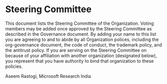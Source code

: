 # Steering Committee

This document lists the Steering Committee of the Organization. Voting members may be added once approved by the Steering Committee as described in the Governance document. By adding your name to this list you are agreeing to and to abide by all Organization polices, including the org-governance document, the code of conduct, the trademark policy, and the antitrust policy. If you are serving on the Steering Committee on because of your affiliation with another organization (designated below), you represent that you have authority to bind that organization to these policies.


Aseem Rastogi, Microsoft Research India
